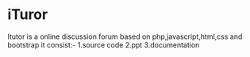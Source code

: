 # iTuror
Itutor is a online discussion forum based on php,javascript,html,css and bootstrap
   it consist:-
   1.source code 2.ppt 3.documentation
